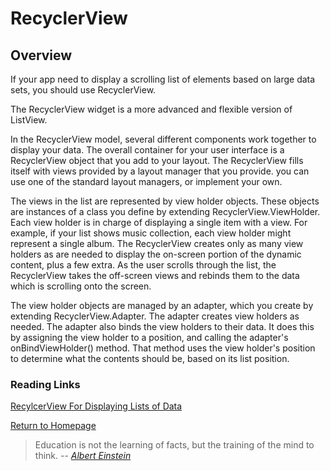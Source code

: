 # RecyclerView

## Overview
If your app need to display a scrolling list of elements based on large 
data sets, you should use RecyclerView.

The RecyclerView widget is a more advanced and flexible version of ListView.

In the RecyclerView model, several different components work together to
display your data. The overall container for your user interface is a RecyclerView
object that you add to your layout. The RecyclerView fills itself with views 
provided by a layout manager that you provide. you can use one of the standard 
layout managers, or implement your own.

The views in the list are represented by view holder objects. These objects are 
instances of a class you define by extending RecyclerView.ViewHolder. Each view 
holder is in charge of displaying a single item with a view. For example, if your 
list shows music collection, each view holder might represent a single album. The 
RecyclerView creates only as many view holders as are needed to display the on-screen 
portion of the dynamic content, plus a few extra. As the user scrolls through the list, 
the RecyclerView takes the off-screen views and rebinds them to the data which is 
scrolling onto the screen.

The view holder objects are managed by an adapter, which you create by extending 
RecyclerView.Adapter. The adapter creates view holders as needed. The adapter also binds 
the view holders to their data. It does this by assigning the view holder to a position, 
and calling the adapter's onBindViewHolder() method. That method uses the view holder's 
position to determine what the contents should be, based on its list position.
 
  

  



### Reading Links
[RecylcerView For Displaying Lists of Data](https://developer.android.com/guide/topics/ui/layout/recyclerview#java) <br>


[Return to Homepage](https://claudiobailon.github.io/reading-notes/401.html)


 
>Education is not the learning of facts,
>but the training of the mind to think.
> -- <cite>[Albert Einstein][1]</cite>

[1]:https://www.goodreads.com/quotes/6137386-education-is-not-the-learning-of-facts-but-the-training 